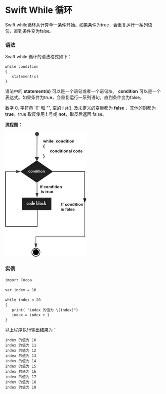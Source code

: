 # Swift While 循环

Swift while循环从计算单一条件开始。如果条件为true，会重复运行一系列语句，直到条件变为false。

### 语法

Swift while 循环的语法格式如下：

```
while condition
{
   statement(s)
}

```

语法中的 **statement(s)** 可以是一个语句或者一个语句块。 **condition** 可以是一个表达式。如果条件为true，会重复运行一系列语句，直到条件变为false。

数字 0, 字符串 '0' 和 "", 空的 list(), 及未定义的变量都为 **false** ，其他的则都为 **true**。true 取反使用 **!** 号或 **not**，取反后返回 false。

**流程图：**

![](../img/swift_while_loop.jpg)

### 实例

```
import Cocoa

var index = 10

while index < 20 
{
   print( "index 的值为 \(index)")
   index = index + 1
}

```

以上程序执行输出结果为：

```
index 的值为 10
index 的值为 11
index 的值为 12
index 的值为 13
index 的值为 14
index 的值为 15
index 的值为 16
index 的值为 17
index 的值为 18
index 的值为 19

```

